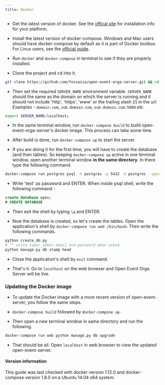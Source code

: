 ```yaml
---
title: Docker
---
```


* Get the latest version of docker. See the [offical site](https://docs.docker.com/engine/installation/) for installation info for your platform.

* Install the latest version of docker-compose. Windows and Mac users should have docker-compose by default as it is part of Docker toolbox. For Linux users, see the
[official guide](https://docs.docker.com/compose/install/).

* Run `docker` and `docker-compose` in terminal to see if they are properly installed.

* Clone the project and cd into it.

```bash
git clone https://github.com/fossasia/open-event-orga-server.git && cd open-event-orga-server
```

* Then set the required `SERVER_NAME` environment variable. `SERVER_NAME` should the same as the domain on which the server is running and it should not include 'http', 'https',
'www' or the trailing slash (/) in the url. Examples - `domain.com`, `sub.domain.com`, `sub.domain.com:5000` etc

```bash
export SERVER_NAME=localhost;
```

* In the same terminal window, run `docker-compose build` to build open-event-orga-server's docker image. This process can take some time.

* After build is done, run `docker-compose up` to start the server.

* If you are doing it for the first time, you will have to create the database (and then tables).
So keeping `docker-compose up` active in one terminal window, open another terminal window **in the same directory**. In there type the following command.

```bash
docker-compose run postgres psql -h postgres -p 5432 -U postgres --password
```

* Write 'test' as password and ENTER. When inside psql shell, write the following command -

```sql
create database opev;
# CREATE DATABASE
```

* Then exit the shell by typing `\q` and ENTER.

* Now the database is created, so let's create the tables. Open the application's shell by `docker-compose run web /bin/bash`. Then write the following commands.

```bash
python create_db.py
# ^^ write super_admin email and password when asked
python manage.py db stamp head
```

* Close the application's shell by `exit` command.

* That's it. Go to `localhost` on the web browser and Open Event Orga Server will be live.


### Updating the Docker image

* To update the Docker image with a more recent version of open-event-server, you follow the same steps.

* `docker-compose build` followed by `docker-compose up`.

* Then open a new terminal window in same directory and run the following.

```bash
docker-compose run web python manage.py db upgrade
```

* That should be all. Open `localhost` in web browser to view the updated open-event-server.



#### Version information

This guide was last checked with docker version 1.12.0 and docker-compose version 1.8.0 on a Ubuntu 14.04 x64 system.

